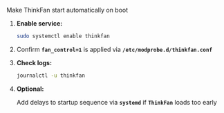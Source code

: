 Make ThinkFan start automatically on boot

1. **Enable service:**

    ```bash
    sudo systemctl enable thinkfan
    ```

3. Confirm **`fan_control=1`** is applied via **`/etc/modprobe.d/thinkfan.conf`**

3. **Check logs:**

    ```bash
    journalctl -u thinkfan
    ```

4. **Optional:**

    Add delays to startup sequence via **`systemd`** if **`ThinkFan`** loads too early
